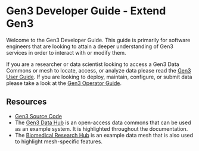 # Gen3 Developer Guide - Extend Gen3

Welcome to the Gen3 Developer Guide.  This guide is primarily for software engineers that are looking to attain a deeper understanding of Gen3 services in order to interact with or modify them.  

If you are a researcher or data scientist looking to access a Gen3 Data Commons or mesh to locate, access, or analyze data please read the [Gen3 User Guide][Gen3 User Guide].  If you are looking to deploy, maintain, configure, or submit data please take a look at the [Gen3 Operator Guide][Gen3 Operator Guide].

## Resources

* [Gen3 Source Code][source code]
* The [Gen3 Data Hub][data hub] is an open-access data commons that can be used as an example system.  It is highlighted throughout the documentation.
* The [Biomedical Research Hub][BRH] is an example data mesh that is also used to highlight mesh-specific features.

<!-- Links -->
[Gen3 User Guide]: /gen3-resources/user-guide/
[Gen3 Operator Guide]: /gen3-resources/operator-guide/

[source code]: https://github.com/uc-cdis
[data hub]: https://gen3.datacommons.io/
[BRH]: https://brh.data-commons.org/
